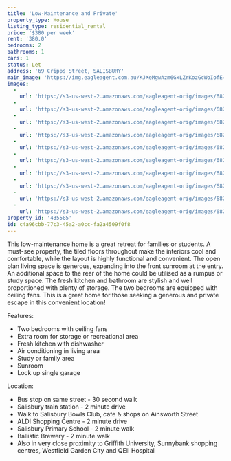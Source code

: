 ```yaml
---
title: 'Low-Maintenance and Private'
property_type: House
listing_type: residential_rental
price: '$380 per week'
rent: '380.0'
bedrooms: 2
bathrooms: 1
cars: 1
status: Let
address: '69 Cripps Street, SALISBURY'
main_image: 'https://img.eagleagent.com.au/KJXeMgwAzm6GxLZrKozGcWoIofE=/1280x854/smart/https://s3-us-west-2.amazonaws.com/eagleagent-orig/images/6825869/426595666-image-M.jpg'
images:
  -
    url: 'https://s3-us-west-2.amazonaws.com/eagleagent-orig/images/6825878/426595666-image-I.jpg'
  -
    url: 'https://s3-us-west-2.amazonaws.com/eagleagent-orig/images/6825877/426595666-image-H.jpg'
  -
    url: 'https://s3-us-west-2.amazonaws.com/eagleagent-orig/images/6825876/426595666-image-G.jpg'
  -
    url: 'https://s3-us-west-2.amazonaws.com/eagleagent-orig/images/6825875/426595666-image-F.jpg'
  -
    url: 'https://s3-us-west-2.amazonaws.com/eagleagent-orig/images/6825874/426595666-image-E.jpg'
  -
    url: 'https://s3-us-west-2.amazonaws.com/eagleagent-orig/images/6825873/426595666-image-D.jpg'
  -
    url: 'https://s3-us-west-2.amazonaws.com/eagleagent-orig/images/6825872/426595666-image-C.jpg'
  -
    url: 'https://s3-us-west-2.amazonaws.com/eagleagent-orig/images/6825871/426595666-image-B.jpg'
  -
    url: 'https://s3-us-west-2.amazonaws.com/eagleagent-orig/images/6825870/426595666-image-A.jpg'
  -
    url: 'https://s3-us-west-2.amazonaws.com/eagleagent-orig/images/6825869/426595666-image-M.jpg'
property_id: '435585'
id: c4a96cbb-77c3-45a2-a0cc-fa2a4509f0f8
---
```

This low-maintenance home is a great retreat for families or students. A must-see property, the tiled floors throughout make the interiors cool and comfortable, while the layout is highly functional and convenient. The open plan living space is generous, expanding into the front sunroom at the entry. An additional space to the rear of the home could be utilised as a rumpus or study space. The fresh kitchen and bathroom are stylish and well proportioned with plenty of storage. The two bedrooms are equipped with ceiling fans. This is a great home for those seeking a generous and private escape in this convenient location!

Features:

*  Two bedrooms with ceiling fans
*  Extra room for storage or recreational area
*  Fresh kitchen with dishwasher
*  Air conditioning in living area
*  Study or family area
*  Sunroom
*  Lock up single garage

Location:

*  Bus stop on same street - 30 second walk
*  Salisbury train station - 2 minute drive
*  Walk to Salisbury Bowls Club, cafe & shops on Ainsworth Street
*  ALDI Shopping Centre - 2 minute drive
*  Salisbury Primary School - 2 minute walk
*  Ballistic Brewery - 2 minute walk
*  Also in very close proximity to Griffith University, Sunnybank shopping centres, Westfield Garden City and QEII Hospital
